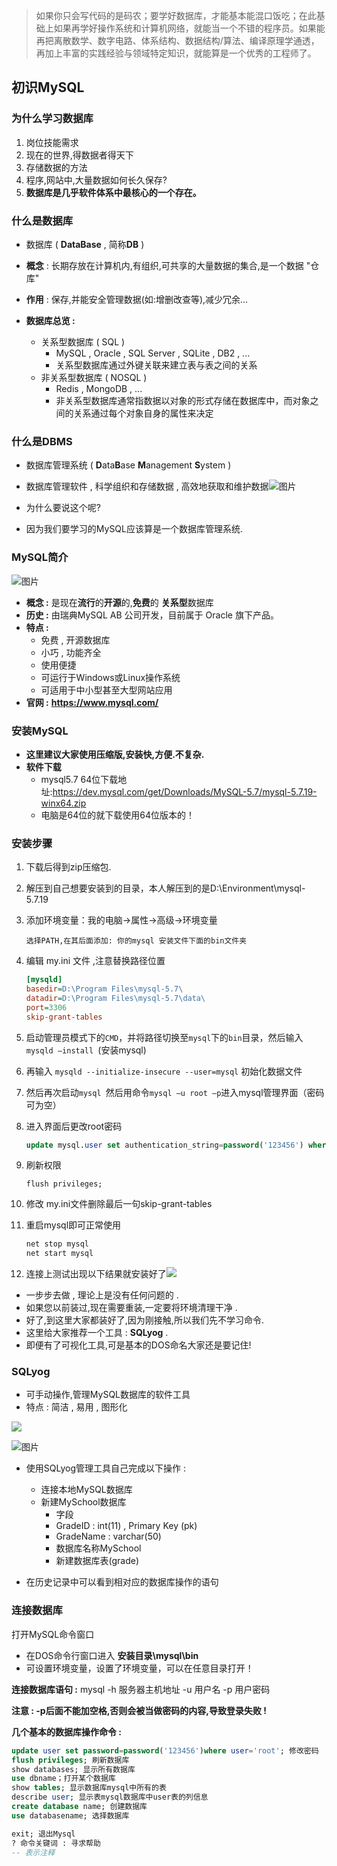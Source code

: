 > 如果你只会写代码的是码农；要学好数据库，才能基本能混口饭吃；在此基础上如果再学好操作系统和计算机网络，就能当一个不错的程序员。如果能再把离散数学、数字电路、体系结构、数据结构/算法、编译原理学通透，再加上丰富的实践经验与领域特定知识，就能算是一个优秀的工程师了。

## 初识MySQL

### 为什么学习数据库

1. 岗位技能需求
2. 现在的世界,得数据者得天下
3. 存储数据的方法
4. 程序,网站中,大量数据如何长久保存?
5. **数据库是几乎软件体系中最核心的一个存在。**

### 什么是数据库

- 数据库 ( **DataBase** , 简称**DB** )

- **概念** : 长期存放在计算机内,有组织,可共享的大量数据的集合,是一个数据 "仓库"

- **作用** : 保存,并能安全管理数据(如:增删改查等),减少冗余...

- **数据库总览 :**
  - 关系型数据库 ( SQL )
    - MySQL , Oracle , SQL Server , SQLite , DB2 , ...
    - 关系型数据库通过外键关联来建立表与表之间的关系
  - 非关系型数据库 ( NOSQL )
    - Redis , MongoDB , ...
    - 非关系型数据库通常指数据以对象的形式存储在数据库中，而对象之间的关系通过每个对象自身的属性来决定

### 什么是DBMS

- 数据库管理系统 ( **D**ata**B**ase **M**anagement **S**ystem )
- 数据库管理软件 , 科学组织和存储数据 , 高效地获取和维护数据![图片](01.png)

- 为什么要说这个呢?
- 因为我们要学习的MySQL应该算是一个数据库管理系统.

### MySQL简介

![图片](02.png)

- **概念 :** 是现在**流行**的**开源**的,**免费**的 **关系型**数据库
- **历史 :** 由瑞典MySQL AB 公司开发，目前属于 Oracle 旗下产品。
- **特点 :** 
  - 免费 , 开源数据库
  - 小巧 , 功能齐全
  - 使用便捷
  - 可运行于Windows或Linux操作系统
  - 可适用于中小型甚至大型网站应用
- **官网 :** **https://www.mysql.com/**

### 安装MySQL

- **这里建议大家使用压缩版,安装快,方便.不复杂.**
- **软件下载**
  - mysql5.7 64位下载地址:https://dev.mysql.com/get/Downloads/MySQL-5.7/mysql-5.7.19-winx64.zip
  - 电脑是64位的就下载使用64位版本的！

### 安装步骤

1. 下载后得到zip压缩包.

2. 解压到自己想要安装到的目录，本人解压到的是D:\Environment\mysql-5.7.19

3. 添加环境变量：我的电脑->属性->高级->环境变量

   ```
   选择PATH,在其后面添加: 你的mysql 安装文件下面的bin文件夹
   ```

4. 编辑 my.ini 文件 ,注意替换路径位置

   ```ini
   [mysqld]
   basedir=D:\Program Files\mysql-5.7\
   datadir=D:\Program Files\mysql-5.7\data\
   port=3306
   skip-grant-tables
   ```

5. 启动管理员模式下的`CMD`，并将路径切换至`mysql`下的`bin`目录，然后输入`mysqld –install `(安装mysql)

6. 再输入  `mysqld --initialize-insecure --user=mysql` 初始化数据文件

7. 然后再次启动`mysql `然后用命令` mysql –u root –p `进入mysql管理界面（密码可为空）

8. 进入界面后更改root密码

   ```sql
   update mysql.user set authentication_string=password('123456') where user='root' and Host = 'localhost';
   ```

9. 刷新权限

   ```
   flush privileges;
   ```

10. 修改 my.ini文件删除最后一句skip-grant-tables

11. 重启mysql即可正常使用

    ```bash
    net stop mysql
    net start mysql
    ```

12. 连接上测试出现以下结果就安装好了![](03.png)

- 一步步去做 , 理论上是没有任何问题的 .
- 如果您以前装过,现在需要重装,一定要将环境清理干净 .
- 好了,到这里大家都装好了,因为刚接触,所以我们先不学习命令.
- 这里给大家推荐一个工具 : **SQLyog** .
- 即便有了可视化工具,可是基本的DOS命名大家还是要记住!

### SQLyog

- 可手动操作,管理MySQL数据库的软件工具
- 特点 : 简洁 , 易用 , 图形化

![](04.png)

![图片](05.png)

- 使用SQLyog管理工具自己完成以下操作 :
  - 连接本地MySQL数据库
  - 新建MySchool数据库
    - 字段
    - GradeID : int(11) , Primary Key (pk)
    - GradeName : varchar(50)
    - 数据库名称MySchool
    - 新建数据库表(grade)

- 在历史记录中可以看到相对应的数据库操作的语句

### 连接数据库

打开MySQL命令窗口

- 在DOS命令行窗口进入 **安装目录\mysql\bin**
- 可设置环境变量，设置了环境变量，可以在任意目录打开！

**连接数据库语句 :** mysql -h 服务器主机地址 -u 用户名 -p 用户密码

**注意 : -p后面不能加空格,否则会被当做密码的内容,导致登录失败 !**

**几个基本的数据库操作命令 :**

```sql
update user set password=password('123456')where user='root'; 修改密码
flush privileges; 刷新数据库
show databases; 显示所有数据库
use dbname；打开某个数据库
show tables; 显示数据库mysql中所有的表
describe user; 显示表mysql数据库中user表的列信息
create database name; 创建数据库
use databasename; 选择数据库

exit; 退出Mysql
? 命令关键词 : 寻求帮助
-- 表示注释
```

